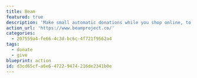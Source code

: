 ```yaml
---
title: Beam
featured: true
description: 'Make small automatic donations while you shop online, to support the cleantech startups trying to change the world. Clean Tech investment money has dried up over the years, so crowdsourcing is becoming the only option for many, and with a Chrome extension you can chuck in a dollar when you''re buying other stuff.'
action_url: 'https://www.beamproject.co/'
categories:
  - 207559a4-fe66-4c3d-bc6c-4f721f9562a4
tags:
  - donate
  - give
blueprint: action
id: d3cd65cf-a6e6-4722-9474-216de2341b0e
---
```

